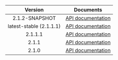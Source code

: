 | Version | Documents |
|:---:|---|
| 2.1.2-SNAPSHOT | [API documentation](2.1.2-SNAPSHOT) |
| latest-stable (2.1.1.1) | [API documentation](latest-stable) |
| 2.1.1.1 | [API documentation](2.1.1.1) |
| 2.1.1 | [API documentation](2.1.1) |
| 2.1.0 | [API documentation](2.1.0) |
